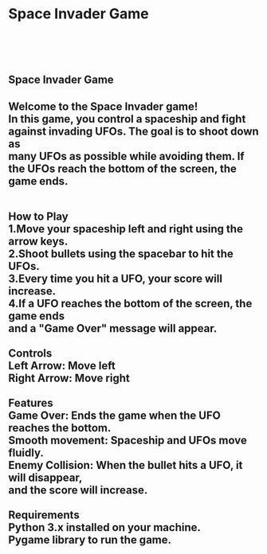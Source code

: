 <h1>Space Invader Game<h1>
<br>
<h2>Space Invader Game<h2>
<p>Welcome to the Space Invader game!<br>
In this game, you control a spaceship and fight against invading UFOs. The goal is to shoot down as<br>
many UFOs as possible while avoiding them. If the UFOs reach the bottom of the screen, the game ends.<br>
<br><p>
How to Play<br>
1.Move your spaceship left and right using the arrow keys.<br>
2.Shoot bullets using the spacebar to hit the UFOs.<br>
3.Every time you hit a UFO, your score will increase.<br>
4.If a UFO reaches the bottom of the screen, the game ends<br>
  and a "Game Over" message will appear.<br>
<br>
 Controls<br>
Left Arrow: Move left<br>
Right Arrow: Move right<br>
<br>
Features<br>
Game Over: Ends the game when the UFO reaches the bottom.<br>
Smooth movement: Spaceship and UFOs move fluidly.<br>
Enemy Collision: When the bullet hits a UFO, it will disappear, <br>
and the score will increase.<br>
<br>
Requirements<br>
Python 3.x installed on your machine.<br>
Pygame library to run the game.<br.>